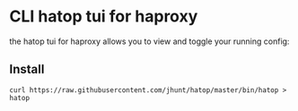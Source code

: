 # CLI hatop tui for haproxy

the hatop tui for haproxy allows you to view and toggle your running config:

## Install 
`curl https://raw.githubusercontent.com/jhunt/hatop/master/bin/hatop > hatop`
